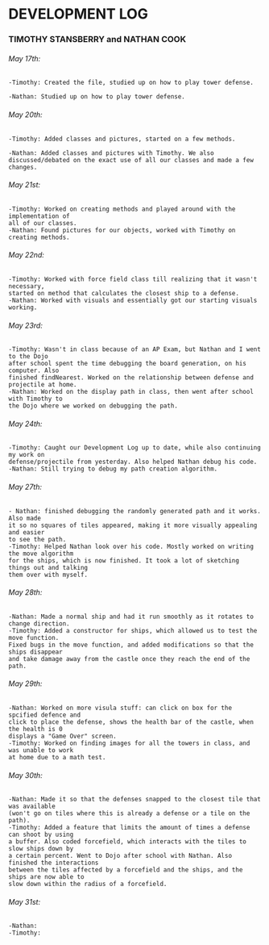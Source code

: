 # DEVELOPMENT LOG
### TIMOTHY STANSBERRY and NATHAN COOK

###### May 17th:
	-Timothy: Created the file, studied up on how to play tower defense.
	
	-Nathan: Studied up on how to play tower defense.
	
###### May 20th:
	-Timothy: Added classes and pictures, started on a few methods.
	
	-Nathan: Added classes and pictures with Timothy. We also discussed/debated on the exact use of all our classes and made a few changes.
	

###### May 21st:
	-Timothy: Worked on creating methods and played around with the implementation of 
	all of our classes.
	-Nathan: Found pictures for our objects, worked with Timothy on creating methods.

###### May 22nd:
	-Timothy: Worked with force field class till realizing that it wasn't necessary, 
	started on method that calculates the closest ship to a defense.
	-Nathan: Worked with visuals and essentially got our starting visuals working.

###### May 23rd:
	-Timothy: Wasn't in class because of an AP Exam, but Nathan and I went to the Dojo 
	after school spent the time debugging the board generation, on his computer. Also 
	finished findNearest. Worked on the relationship between defense and projectile at home.
	-Nathan: Worked on the display path in class, then went after school with Timothy to 
	the Dojo where we worked on debugging the path. 

###### May 24th:
	-Timothy: Caught our Development Log up to date, while also continuing my work on 
	defense/projectile from yesterday. Also helped Nathan debug his code. 
	-Nathan: Still trying to debug my path creation algorithm. 

###### May 27th:
	- Nathan: finished debugging the randomly generated path and it works.  Also made 
	it so no squares of tiles appeared, making it more visually appealing and easier 
	to see the path.
	-Timothy: Helped Nathan look over his code. Mostly worked on writing the move algorithm 
	for the ships, which is now finished. It took a lot of sketching things out and talking 
	them over with myself. 

###### May 28th: 
	-Nathan: Made a normal ship and had it run smoothly as it rotates to change direction.
	-Timothy: Added a constructor for ships, which allowed us to test the move function. 
	Fixed bugs in the move function, and added modifications so that the ships disappear 
	and take damage away from the castle once they reach the end of the path.

###### May 29th:
	-Nathan: Worked on more visula stuff: can click on box for the spcified defence and 
	click to place the defense, shows the health bar of the castle, when the health is 0 
	displays a "Game Over" screen.
	-Timothy: Worked on finding images for all the towers in class, and was unable to work 
	at home due to a math test.

###### May 30th:
	-Nathan: Made it so that the defenses snapped to the closest tile that was available 
	(won't go on tiles where this is already a defense or a tile on the path).
	-Timothy: Added a feature that limits the amount of times a defense can shoot by using 
	a buffer. Also coded forcefield, which interacts with the tiles to slow ships down by 
	a certain percent. Went to Dojo after school with Nathan. Also finished the interactions 
	between the tiles affected by a forcefield and the ships, and the ships are now able to 
	slow down within the radius of a forcefield.
	
###### May 31st: 
	-Nathan:
	-Timothy:

